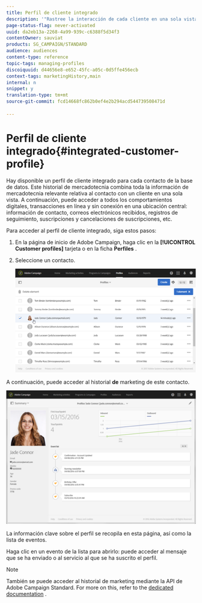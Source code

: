 ```yaml
---
title: Perfil de cliente integrado
description: '"Rastree la interacción de cada cliente en una sola vista: El perfil de cliente integrado de Adobe Campaign se actualiza durante todo el ciclo de vida del cliente".'
page-status-flag: never-activated
uuid: da2eb13a-2268-4a99-939c-c6388f5d34f3
contentOwner: sauviat
products: SG_CAMPAIGN/STANDARD
audience: audiences
content-type: reference
topic-tags: managing-profiles
discoiquuid: d44656e8-e652-45fc-a05c-0d5ffe456ecb
context-tags: marketingHistory,main
internal: n
snippet: y
translation-type: tm+mt
source-git-commit: fcd14668fc862b0ef4e2b294acd544739508471d

---
```



# Perfil de cliente integrado{#integrated-customer-profile}

Hay disponible un perfil de cliente integrado para cada contacto de la base de datos. Este historial de mercadotecnia combina toda la información de mercadotecnia relevante relativa al contacto con un cliente en una sola vista. A continuación, puede acceder a todos los comportamientos digitales, transacciones en línea y sin conexión en una ubicación central: información de contacto, correos electrónicos recibidos, registros de seguimiento, suscripciones y cancelaciones de suscripciones, etc.

Para acceder al perfil de cliente integrado, siga estos pasos:

1. En la página de inicio de Adobe Campaign, haga clic en la **[!UICONTROL Customer profiles]** tarjeta o en la ficha **Perfiles** .
1. Seleccione un contacto.

   ![](assets/mkt_hist_access.png)

A continuación, puede acceder al historial **de** marketing de este contacto.

![](assets/mkt_hist_view.png)

La información clave sobre el perfil se recopila en esta página, así como la lista de eventos.

Haga clic en un evento de la lista para abrirlo: puede acceder al mensaje que se ha enviado o al servicio al que se ha suscrito el perfil.

>[!NOTE]
>
>También se puede acceder al historial de marketing mediante la API de Adobe Campaign Standard. For more on this, refer to the [dedicated documentation](../../api/using/interacting-with-marketing-history.md) .
